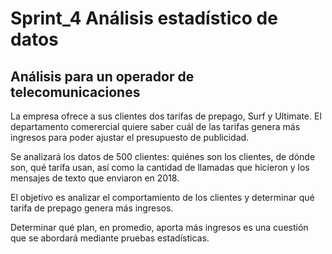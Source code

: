 # Sprint_4 Análisis estadístico de datos
## Análisis para un operador de telecomunicaciones
La empresa ofrece a sus clientes dos tarifas de prepago, Surf y Ultimate. El departamento comerercial quiere saber cuál de las tarifas genera más ingresos para poder ajustar el presupuesto de publicidad.

Se analizará los datos de 500 clientes: quiénes son los clientes, de dónde son, qué tarifa usan, así como la cantidad de llamadas que hicieron y los mensajes de texto que enviaron en 2018.

El objetivo es analizar el comportamiento de los clientes y determinar qué tarifa de prepago genera más ingresos.

Determinar qué plan, en promedio, aporta más ingresos es una cuestión que se abordará mediante pruebas estadísticas.
